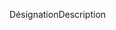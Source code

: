 <span data-ttu-id="af2d3-101">Désignation</span><span class="sxs-lookup"><span data-stu-id="af2d3-101">Description</span></span>
